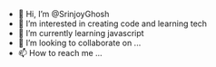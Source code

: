- 👋 Hi, I’m @SrinjoyGhosh
- 👀 I’m interested in creating code and learning tech
- 🌱 I’m currently learning javascript
- 💞️ I’m looking to collaborate on ...
- 📫 How to reach me ...

<!---
SrinjoyGhosh/SrinjoyGhosh is a ✨ special ✨ repository because its `README.md` (this file) appears on your GitHub profile.
You can click the Preview link to take a look at your changes.
--->
